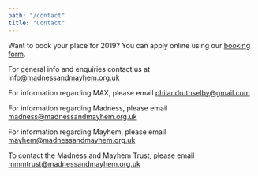 ```yaml
---
path: "/contact"
title: "Contact"
---
```


Want to book your place for 2019? You can apply online using our [booking form](/booking).

For general info and enquiries contact us at <info@madnessandmayhem.org.uk>

For information regarding MAX, please email <philandruthselby@gmail.com>

For information regarding Madness, please email <madness@madnessandmayhem.org.uk>

For information regarding Mayhem, please email <mayhem@madnessandmayhem.org.uk>

To contact the Madness and Mayhem Trust, please email <mmmtrust@madnessandmayhem.org.uk>
